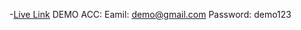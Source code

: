 -[Live Link](https://doc-editor-01.web.app/login)
DEMO ACC:
Eamil: demo@gmail.com
Password: demo123
